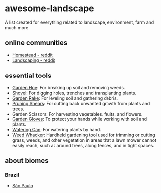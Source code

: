# awesome-landscape

A list created for everything related to landscape, environment, farm and much more

## online communities

- [Homestead - reddit](https://www.reddit.com/r/homestead/)
- [Landscaping - reddit](https://www.reddit.com/r/landscaping/)

## essential tools

- [Garden Hoe](https://http2.mlstatic.com/D_NQ_NP_2X_747259-MLB53601602031_022023-F.webp): For breaking up soil and removing weeds.
- [Shovel](https://http2.mlstatic.com/D_NQ_NP_2X_889924-MLB49718441366_042022-F.webp): For digging holes, trenches and transplanting plants.
- [Garden Rake](https://http2.mlstatic.com/D_NQ_NP_2X_669233-MLB44008340311_112020-F.webp): For leveling soil and gathering debris.
- [Pruning Shears](https://http2.mlstatic.com/D_NQ_NP_853376-MLB41847298066_052020-O.webp): For cutting back unwanted growth from plants and trees.
- [Garden Scissors](https://http2.mlstatic.com/D_NQ_NP_2X_615927-MLB31207740313_062019-F.webp): For harvesting vegetables, fruits, and flowers.
- [Garden Gloves](https://http2.mlstatic.com/D_NQ_NP_2X_941818-MLB50210644777_062022-F.webp): To protect your hands while working with soil and plants.
- [Watering Can](https://http2.mlstatic.com/D_NQ_NP_933192-MLB48285588455_112021-W.webp): For watering plants by hand.
- [Weed Whacker](https://http2.mlstatic.com/D_NQ_NP_945673-MLA42952677615_072020-O.webp): Handheld gardening tool used for trimming or cutting grass, weeds, and other vegetation in areas that a lawn mower cannot easily reach, such as around trees, along fences, and in tight spaces.

## about biomes

### Brazil

- [São Paulo](./biomes/brazil/sao_paulo.md)
